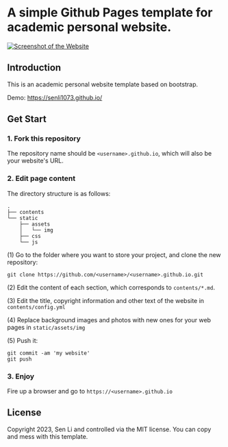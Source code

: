 # A simple Github Pages template for academic personal website.

[![Screenshot of the Website](https://raw.githubusercontent.com/senli1073/senli1073.github.io/main/screenshot.jpg)](https://senli1073.github.io/)

## Introduction

This is an academic personal website template based on bootstrap.

Demo: https://senli1073.github.io/


## Get Start
### 1. Fork this repository
The repository name should be `<username>.github.io`, which will also be your website's URL.

### 2. Edit page content
The directory structure is as follows:

```.
.
├── contents
└── static
    ├── assets
    │   └── img
    ├── css
    └── js
```

(1) Go to the folder where you want to store your project, and clone the new repository:
```
git clone https://github.com/<username>/<username>.github.io.git
```

(2) Edit the content of each section, which corresponds to `contents/*.md`.

(3) Edit the title, copyright information and other text of the website in `contents/config.yml`

(4) Replace background images and photos with new ones for your web pages in `static/assets/img`

(5) Push it: 
```
git commit -am 'my website'
git push
```

### 3. Enjoy

Fire up a browser and go to `https://<username>.github.io`



## License

Copyright 2023, Sen Li and controlled via the MIT license. You can copy and mess with this template.
